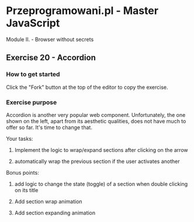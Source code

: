 # Przeprogramowani.pl - Master JavaScript

Module II. - Browser without secrets

## Exercise 20 - Accordion

### How to get started

Click the "Fork" button at the top of the editor to copy the exercise.

### Exercise purpose

Accordion is another very popular web component. Unfortunately, the one shown on the left, apart from its aesthetic qualities, does not have much to offer so far. It's time to change that.

Your tasks:

1. Implement the logic to wrap/expand sections after clicking on the arrow

2. automatically wrap the previous section if the user activates another

Bonus points:

1. add logic to change the state (toggle) of a section when double clicking on its title

2. Add section wrap animation
3. Add section expanding animation
